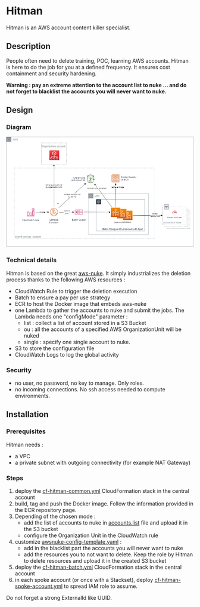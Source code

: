 # Hitman

Hitman is an AWS account content killer specialist.

## Description

People often need to delete training, POC, learning AWS accounts. Hitman is here to do the job for you at a defined frequency.
It ensures cost containment and security hardening.

**Warning : pay an extreme attention to the account list to nuke ... and do not forget to blacklist the accounts you will never want to nuke.**

## Design

### Diagram

![Hitman Diagram](images/hitman-diagram.png)

### Technical details

Hitman is based on the great [aws-nuke](https://github.com/rebuy-de/aws-nuke).
It simply industrializes the deletion process thanks to the following AWS resources :
- CloudWatch Rule to trigger the deletion execution
- Batch to ensure a pay per use strategy
- ECR to host the Docker image that embeds aws-nuke
- one Lambda to gather the accounts to nuke and submit the jobs. The Lambda needs one "configMode" parameter :
  - list : collect a list of account stored in a S3 Bucket
  - ou : all the accounts of a specified AWS OrganizationUnit will be nuked
  - single : specify one single account to nuke.
- S3 to store the configuration file
- CloudWatch Logs to log the global activity

### Security

- no user, no password, no key to manage. Only roles.
- no incoming connections. No ssh access needed to compute environments.

## Installation

### Prerequisites

Hitman needs :
- a VPC
- a private subnet with outgoing connectivity (for example NAT Gateway)

### Steps

1. deploy the [cf-hitman-common.yml](cf-hitman-common.yml) CloudFormation stack in the central account
2. build, tag and push the Docker image. Follow the information provided in the ECR repository page.
3. Depending of the chosen mode :
   - add the list of accounts to nuke in [accounts.list](accounts.list) file and upload it in the S3 bucket
   - configure the Organization Unit in the CloudWatch rule
4. customize [awsnuke-config-template.yaml](awsnuke-config-template.yaml) :
   - add in the blacklist part the accounts you will never want to nuke
   - add the resources you to not want to delete. Keep the role by Hitman to delete resources
   and upload it in the created S3 bucket
5. deploy the [cf-hitman-batch.yml](cf-hitman-batch.yml) CloudFormation stack in the central account
6. in each spoke account (or once with a Stackset), deploy [cf-hitman-spoke-account.yml](cf-hitman-spoke-account.yml) to spread IAM role to assume.

Do not forget a strong ExternalId like UUID.
